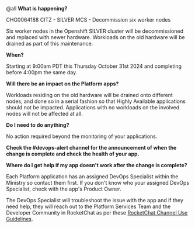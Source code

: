 @all
**What is happening?**

CHG0064188 CITZ - SILVER MCS - Decommission six worker nodes

Six worker nodes in the Openshift SILVER cluster will be decommissioned and replaced with newer hardware. Workloads on the old hardware will be drained as part of this maintenance.

**When?**

Starting at 9:00am PDT this Thursday October 31st 2024 and completing before 4:00pm the same day.

**Will there be an impact on the Platform apps?**

Workloads residing on the old hardware will be drained onto different nodes, and done so in a serial fashion so that Highly Available applications should not be impacted. Applications with no workloads on the involved nodes will not be affected at all.

**Do I need to do anything?**

No action required beyond the monitoring of your applications.

**Check the #devops-alert channel for the announcement of when the change is complete and check the health of your app.**

**Where do I get help if my app doesn't work after the change is complete?**

Each Platform application has an assigned DevOps Specialist within the Ministry so contact them first. If you don't know who your assigned DevOps Specialist, check with the app's Product Owner.

The DevOps Specialist will troubleshoot the issue with the app and if they need help, they will reach out to the Platform Services Team and the Developer Community in RocketChat as per these [RocketChat Channel Use Guidelines](https://docs.developer.gov.bc.ca/rocketchat-channel-descriptions/).
